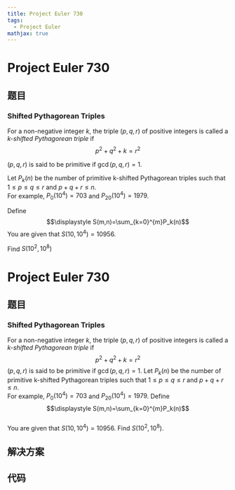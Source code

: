 ```yaml
---
title: Project Euler 730
tags:
  - Project Euler
mathjax: true
---
```

<escape><!-- more --></escape>
    
# Project Euler 730
## 题目
### Shifted Pythagorean Triples


For a non-negative integer $k$, the triple $(p,q,r)$ of positive integers is called a <dfn>$k$-shifted Pythagorean triple</dfn> if $$p^2 + q^2 + k = r^2$$


$(p, q, r)$ is said to be primitive if $\gcd(p, q, r)=1$.


Let $P_k(n)$ be the number of primitive k-shifted Pythagorean triples such that $1 \le p \le q \le r$ and $p + q + r \le n$. <br /> For example, $P_0(10^4) = 703$ and $P_{20}(10^4) = 1979$. 


Define 
$$\displaystyle S(m,n)=\sum_{k=0}^{m}P_k(n)$$
You are given that $S(10,10^4) = 10956$. 


Find $S(10^2,10^8)$



# Project Euler 730
## 题目
### Shifted Pythagorean Triples

For a non-negative integer $k$, the triple $(p,q,r)$ of positive integers is called a <i>$k$-shifted Pythagorean triple</i> if $$p^2 + q^2 + k = r^2$$
$(p, q, r)$ is said to be primitive if $\gcd(p, q, r)=1$.
Let $P_k(n)$ be the number of primitive k-shifted Pythagorean triples such that $1 \le p \le q \le r$ and $p + q + r \le n$.<br>For example, $P_0(10^4) = 703$ and $P_{20}(10^4) = 1979$. 
Define<br>$$\displaystyle S(m,n)=\sum_{k=0}^{m}P_k(n)$$<br>You are given that $S(10,10^4) = 10956$. 
Find $S(10^2,10^8)$.


## 解决方案


## 代码


